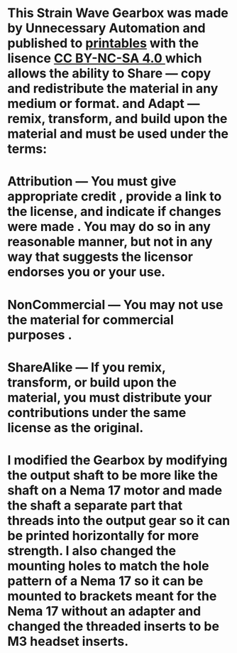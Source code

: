 # This Strain Wave Gearbox was made by Unnecessary Automation and published to [printables](https://www.printables.com/model/1098371-strain-wave-gearbox) with the lisence [CC BY-NC-SA 4.0 ](https://creativecommons.org/licenses/by-nc-sa/4.0/) which allows the ability to Share — copy and redistribute the material in any medium or format. and Adapt — remix, transform, and build upon the material and must be used under the terms:

# Attribution — You must give appropriate credit , provide a link to the license, and indicate if changes were made . You may do so in any reasonable manner, but not in any way that suggests the licensor endorses you or your use.

# NonCommercial — You may not use the material for commercial purposes .

# ShareAlike — If you remix, transform, or build upon the material, you must distribute your contributions under the same license as the original.

# I modified the Gearbox by modifying the output shaft to be more like the shaft on a Nema 17 motor and made the shaft a separate part that threads into the output gear so it can be printed horizontally for more strength. I also changed the mounting holes to match the hole pattern of a Nema 17 so it can be mounted to brackets meant for the Nema 17 without an adapter and changed the threaded inserts to be M3 headset inserts.
